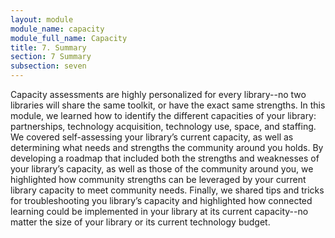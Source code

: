 ```yaml
---
layout: module
module_name: capacity
module_full_name: Capacity
title: 7. Summary
section: 7 Summary
subsection: seven
---
```


Capacity assessments are highly personalized for every library--no two libraries will share the same toolkit, or have the exact same strengths. In this module, we learned how to identify the different capacities of your library: partnerships, technology acquisition, technology use, space, and staffing. We covered self-assessing your library’s current capacity, as well as determining what needs and strengths the community around you holds. By developing a roadmap that included both the strengths and weaknesses of your library’s capacity, as well as those of the community around you, we highlighted how community strengths can be leveraged by your current library capacity to meet community needs. Finally, we shared tips and tricks for troubleshooting you library’s capacity and highlighted how connected learning could be implemented in your library at its current capacity--no matter the size of your library or its current technology budget.
